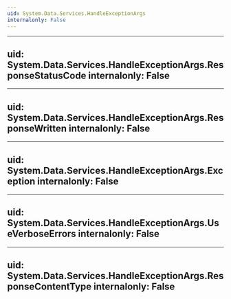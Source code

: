 ```yaml
---
uid: System.Data.Services.HandleExceptionArgs
internalonly: False
---
```


---
uid: System.Data.Services.HandleExceptionArgs.ResponseStatusCode
internalonly: False
---

---
uid: System.Data.Services.HandleExceptionArgs.ResponseWritten
internalonly: False
---

---
uid: System.Data.Services.HandleExceptionArgs.Exception
internalonly: False
---

---
uid: System.Data.Services.HandleExceptionArgs.UseVerboseErrors
internalonly: False
---

---
uid: System.Data.Services.HandleExceptionArgs.ResponseContentType
internalonly: False
---
